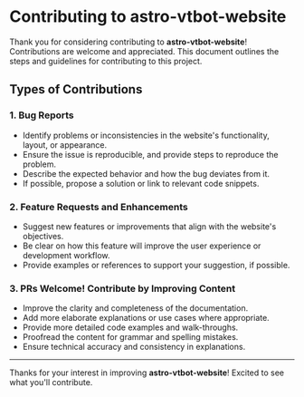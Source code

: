 # Contributing to astro-vtbot-website

Thank you for considering contributing to **astro-vtbot-website**! Contributions are welcome and appreciated. This document outlines the steps and guidelines for contributing to this project.

## Types of Contributions

### 1. **Bug Reports**
- Identify problems or inconsistencies in the website's functionality, layout, or appearance.
- Ensure the issue is reproducible, and provide steps to reproduce the problem.
- Describe the expected behavior and how the bug deviates from it.
- If possible, propose a solution or link to relevant code snippets.

### 2. **Feature Requests and Enhancements**
- Suggest new features or improvements that align with the website's objectives.
- Be clear on how this feature will improve the user experience or development workflow.
- Provide examples or references to support your suggestion, if possible.


### 3. **PRs Welcome! Contribute by Improving Content**
- Improve the clarity and completeness of the documentation.
- Add more elaborate explanations or use cases where appropriate.
- Provide more detailed code examples and walk-throughs.
- Proofread the content for grammar and spelling mistakes.
- Ensure technical accuracy and consistency in explanations.


---

Thanks for your interest in improving **astro-vtbot-website**! Excited to see what you'll contribute.
